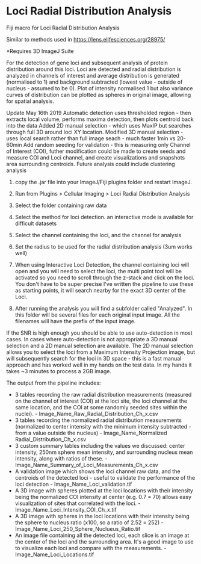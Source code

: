 # Loci Radial Distribution Analysis
 
Fiji macro for Loci Radial Distribution Analysis

Similar to methods used in https://lens.elifesciences.org/28975/

*Requires 3D ImageJ Suite
 
For the detection of gene loci and subsequent analysis of protein distribution around this loci.
Loci are detected and radial distribution is analyzed in channels of interest and average distribution is generated (normalised to 1) and background subtracted (lowest value - outside of nucleus - assumed to be 0). Plot of intensity normalised 1 but also variance curves of distribution can be plotted as spheres in original image, allowing for spatial analysis.

Update May 16th 2019
Automatic detection uses thresholded region - then extracts local volume, performs maxima detection, then plots centroid back into the data
Added 2D manual selection - which uses MaxIP but searches through full 3D around loci XY location.
Modified 3D manual selection - uses local search rather than full image seach - much faster 1min vs 20-60min
Add random seeding for validation - this is measuring only Channel of Interest (COI), futher modification could be made to create seeds and measure COI and Loci channel, and create visualizations and snapshots area surrounding centroids. Future analysis could include clustering analysis


1. copy the .jar file into your ImageJ/Fiji plugins folder and restart ImageJ.
2. Run from Plugins > Cellular Imaging > Loci Radial Distribution Analysis
3. Select the folder containing raw data
4. Select the method for loci detection. an interactive mode is available for difficult datasets
5. Select the channel containing the loci, and the channel for analysis
6. Set the radius to be used for the radial distribution analysis (3um works well)

7. When using Interactive Loci Detection, the channel containing loci will open and you will need to select the loci, the multi point tool will be activated so you need to scroll through the z-stack and click on the loci. You don't have to be super precise I've written the pipeline to use these as starting points, it will search nearby for the exact 3D center of the Loci.

8. After running the analysis you will find a subfolder called "Analyzed". In this folder will be several files for each original input image. All the filenames will have the prefix of the input image.

If the SNR is high enough you should be able to use auto-detection in most cases. In cases where auto-detection is not appropriate a 3D manual selection and a 2D manual selection are available. The 2D manual selection allows you to select the loci from a Maximum Intensity Projection image, but will subsequently search for the loci in 3D space - this is a fast manual approach and has worked well in my hands on the test data. In my hands it takes ~3 minutes to process a 2GB image.

The output from the pipeline includes:
- 3 tables recording the raw radial distribution measurements (measured on the channel of interest (COI) at the loci site, the loci channel at the same location, and the COI at some randomly seeded sites within the nuclei). - Image_Name_Raw_Radial_Distribution_Ch_x.csv
- 3 tables recording the normalized radial distribution measurements (normalized to center intensity with the minimum intensity subtracted - from a value outside the nucleus) - Image_Name_Normalized Radial_Distribution_Ch_x.csv
- 3 custom summary tables including the values we discussed: center intensity, 250nm sphere mean intensity, and surrounding nucleus mean intensity, along with ratios of these. -	Image_Name_Summary_of_Loci_Measurements_Ch_x.csv
- A validation image which shows the loci channel raw data, and the centroids of the detected loci - useful to validate the performance of the loci detection - 	Image_Name_Loci_validation.tif
- A 3D image with spheres plotted at the loci locations with their intensity being the normalized COI intensity at center (e.g. 0.7 = 70) allows easy visualization of sites that correlated with the loci. -Image_Name_Loci_Intensity_COI_Ch_x.tif
- A 3D image with spheres in the loci locations with their intensity being the sphere to nucleus ratio (x100, so a ratio of 2.52 = 252) - Image_Name_Loci_250_Sphere_Nuclueus_Ratio.tif
- An image file containing all the detected loci, each slice is an image at the center of the loci and the surrounding area. It's a good image to use to visualize each loci and compare with the measurements. - Image_Name_Loci_Locations.tif
